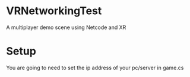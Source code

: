 # VRNetworkingTest
A multiplayer demo scene using Netcode and XR
# Setup
You are going to need to set the ip address of your pc/server in game.cs
